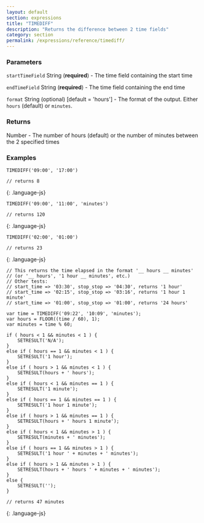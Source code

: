 ```yaml
---
layout: default
section: expressions
title: "TIMEDIFF"
description: "Returns the difference between 2 time fields"
category: section
permalink: /expressions/reference/timediff/
---
```


### Parameters

`startTimeField` String (__required__) - The time field containing the start time

`endTimeField` String (__required__) - The time field containing the end time

`format` String (optional)  [default = 'hours'] - The format of the output. Either `hours` (default) or `minutes`.

### Returns

Number - The number of hours (default) or the number of minutes between the 2 specified times

### Examples

~~~
TIMEDIFF('09:00', '17:00')

// returns 8
~~~
{: .language-js}


~~~
TIMEDIFF('09:00', '11:00', 'minutes')

// returns 120
~~~
{: .language-js}


~~~
TIMEDIFF('02:00', '01:00')

// returns 23
~~~
{: .language-js}


~~~
// This returns the time elapsed in the format '__ hours __ minutes'
// (or '__ hours', '1 hour __ minutes', etc.)
// Other tests:
// start_time => '03:30', stop_stop => '04:30', returns '1 hour'
// start_time => '02:15', stop_stop => '03:16', returns '1 hour 1 minute'
// start_time => '01:00', stop_stop => '01:00', returns '24 hours'

var time = TIMEDIFF('09:22', '10:09', 'minutes');
var hours = FLOOR((time / 60), 1);
var minutes = time % 60;

if ( hours < 1 && minutes < 1 ) {
    SETRESULT('N/A');
}
else if ( hours == 1 && minutes < 1 ) {
    SETRESULT('1 hour');
}
else if ( hours > 1 && minutes < 1 ) {
    SETRESULT(hours + ' hours');
}
else if ( hours < 1 && minutes == 1 ) {
    SETRESULT('1 minute');
}
else if ( hours == 1 && minutes == 1 ) {
    SETRESULT('1 hour 1 minute');
}
else if ( hours > 1 && minutes == 1 ) {
    SETRESULT(hours + ' hours 1 minute');
}
else if ( hours < 1 && minutes > 1 ) {
    SETRESULT(minutes + ' minutes');
}
else if ( hours == 1 && minutes > 1 ) {
    SETRESULT('1 hour ' + minutes + ' minutes');
}
else if ( hours > 1 && minutes > 1 ) {
    SETRESULT(hours + ' hours ' + minutes + ' minutes');
}
else {
    SETRESULT('');
}

// returns 47 minutes
~~~
{: .language-js}